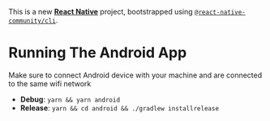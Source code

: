 This is a new [**React Native**](https://reactnative.dev) project, bootstrapped using [`@react-native-community/cli`](https://github.com/react-native-community/cli).

# Running The Android App
Make sure to connect Android device with your machine and are connected to the same wifi network
- **Debug**: `yarn && yarn android`
- **Release**: `yarn && cd android && ./gradlew installrelease`
